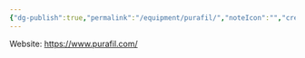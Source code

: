 ```yaml
---
{"dg-publish":true,"permalink":"/equipment/purafil/","noteIcon":"","created":"2025-05-20T09:18:16.124-05:00"}
---
```


Website: https://www.purafil.com/
